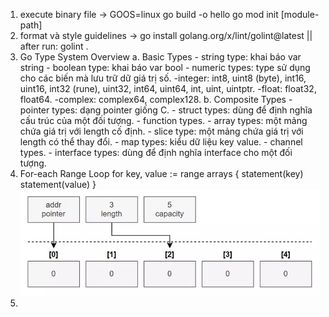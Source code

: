1. execute binary file -> GOOS=linux go build -o hello 
go mod init [module-path]
2. format và style guidelines -> go install golang.org/x/lint/golint@latest || after run: golint .
3. Go Type System Overview
    a. Basic Types
        - string type: khai báo var <name> string
        - boolean type: khai báo var <name> bool
        - numeric types: type sử dụng cho các biến mà lưu trữ dữ giá trị số.
            -integer: int8, uint8 (byte), int16, uint16, int32 (rune), uint32, int64, uint64, int, uint, uintptr.
            -float: float32, float64.
            -complex: complex64, complex128.
    b. Composite Types
        - pointer types: dạng pointer giống C.
        - struct types: dùng để định nghĩa cấu trúc của một đối tượng.
        - function types.
        - array types: một mảng chứa giá trị với length cố định.
        - slice type: một mảng chứa giá trị với length có thể thay đổi.
        - map types: kiểu dữ liệu key value.
        - channel types.
        - interface types: dùng để định nghĩa interface cho một đối tượng.
4.  For-each Range Loop
    for key, value := range arrays {
        statement(key)
        statement(value)
    }![Alt text](image.png)
5. 
